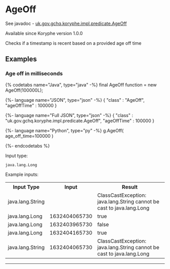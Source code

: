 # AgeOff
See javadoc - [uk.gov.gchq.koryphe.impl.predicate.AgeOff](ref://../../javadoc/koryphe/uk/gov/gchq/koryphe/impl/predicate/AgeOff.html)

Available since Koryphe version 1.0.0

Checks if a timestamp is recent based on a provided age off time

## Examples

### Age off in milliseconds


{% codetabs name="Java", type="java" -%}
final AgeOff function = new AgeOff(100000L);

{%- language name="JSON", type="json" -%}
{
  "class" : "AgeOff",
  "ageOffTime" : 100000
}

{%- language name="Full JSON", type="json" -%}
{
  "class" : "uk.gov.gchq.koryphe.impl.predicate.AgeOff",
  "ageOffTime" : 100000
}

{%- language name="Python", type="py" -%}
g.AgeOff( 
  age_off_time=100000 
)

{%- endcodetabs %}

Input type:

```
java.lang.Long
```

Example inputs:
<table style="display: block;">
<tr><th>Input Type</th><th>Input</th><th>Result</th></tr>
<tr><td>java.lang.String</td><td></td><td>ClassCastException: java.lang.String cannot be cast to java.lang.Long</td></tr>
<tr><td>java.lang.Long</td><td>1632404065730</td><td>true</td></tr>
<tr><td>java.lang.Long</td><td>1632403965730</td><td>false</td></tr>
<tr><td>java.lang.Long</td><td>1632404165730</td><td>true</td></tr>
<tr><td>java.lang.String</td><td>1632404065730</td><td>ClassCastException: java.lang.String cannot be cast to java.lang.Long</td></tr>
</table>

-----------------------------------------------

